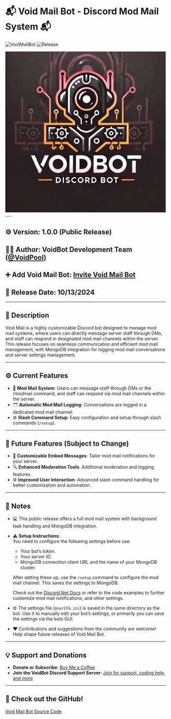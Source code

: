 # 📬 Void Mail Bot - Discord Mod Mail System 📬

![VoidMailBot](https://img.shields.io/badge/version-1.0.0-brightgreen)
![Release](https://img.shields.io/badge/Release-10%2F13%2F2024-blue)
<div align="center">
    <img src="https://raw.githubusercontent.com/V0idpool/Void_bot_DiscordBot_GUI/refs/heads/main/Void%20Bot%20Discord%20Bot%20Base%20(Standard)/vbotimage.png" alt="Void Mail Bot Logo" width="600"/>
</div>
---

## ⚙️ **Version**: 1.0.0 (Public Release)  
## 👨‍💻 **Author**: VoidBot Development Team ([@VoidPool](https://github.com/V0idpool))  
## ➕ **Add Void Mail Bot**: [Invite Void Mail Bot](https://discord.com/oauth2/authorize?client_id=1293727784044331048)  
## 📅 **Release Date**: 10/13/2024  

---

## 📖 **Description**  
Void Mail is a highly customizable Discord bot designed to manage mod mail systems, where users can directly message server staff through DMs, and staff can respond in designated mod mail channels within the server. This release focuses on seamless communication and efficient mod mail management, with MongoDB integration for logging mod mail conversations and server settings management.

---

## ⚙️ **Current Features**

- 📩 **Mod Mail System**: Users can message staff through DMs or the /modmail command, and staff can respond via mod mail channels within the server.
- 🗂️ **Automatic Mod Mail Logging**: Conversations are logged in a dedicated mod mail channel.
- ⚙️ **Slash Command Setup**: Easy configuration and setup through slash commands (`/setup`).

---

## 🔮 **Future Features (Subject to Change)**

- 📝 **Customizable Embed Messages**: Tailor mod mail notifications for your server.
- 🔍 **Enhanced Moderation Tools**: Additional moderation and logging features.
- ⚙️ **Improved User Interaction**: Advanced slash command handling for better customization and automation.

---

## 📌 **Notes**  

- 💻 This public release offers a full mod mail system with background task handling and MongoDB integration.
- ⚠️ **Setup Instructions**:  
  You need to configure the following settings before use:

  - Your bot’s token.
  - Your server ID.
  - MongoDB connection client URL and the name of your MongoDB cluster.

  After setting these up, use the `/setup` command to configure the mod mail channel. This saves the settings to MongoDB.

  Check out the [Discord.Net Docs](https://docs.discordnet.dev/) or refer to the code examples to further customize mod mail notifications, and other settings.

- ⚙️ The settings file (`UserCFG.ini`) is saved in the same directory as the bot. Use it to manually edit your bot’s settings, or primarily you can save the settings via the bots GUI.

- ❤️ Contributions and suggestions from the community are welcome! Help shape future releases of Void Mail Bot.

---

## 💡 **Support and Donations**  
- **Donate or Subscribe**: [Buy Me a Coffee](https://buymeacoffee.com/voidbot)  
- **Join the VoidBot Discord Support Server**: [Join for support, coding help, and more](https://discord.gg/nsSpGJ5saD)

---

## 📂 **Check out the GitHub!**  
[Void Mail Bot Source Code](https://github.com/V0idpool/VoidMailModMailer)
